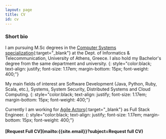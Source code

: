 ```yaml
---
layout: page
title: CV
id: cv
---
```


### **Short bio**

I am pursuing M.Sc degrees in the [Computer Systems specialization](http://www.di.uoa.gr/eng/postgraduate/eng_specialization_3){:target="_blank"} at the Dept. of Informatics & Telecommunication, University of Athens, Greece. I also hold my Bachelor's degree from the same department and university.
{: style="color:black; text-align: justify; font-size: 1.17em; margin-bottom: 15px; font-weight: 400;"}

My main fields of interest are Software Development (Java, Python, Ruby, Scala,  etc.), Systems, System Security, Distributed Systems and Cloud Computing.
{: style="color:black; text-align: justify; font-size: 1.17em; margin-bottom: 15px; font-weight: 400;"}

Currently I am working for [Agile Actors](https://www.agileactors.com/){:target="_blank"} as Full Stack Engineer.
{: style="color:black; text-align: justify; font-size: 1.17em; margin-bottom: 15px; font-weight: 400;"}
<br>

#### **[Request Full CV](mailto:{{site.email}}?subject=Request full CV)**
